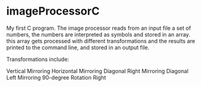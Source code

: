 # imageProcessorC

My first C program. The image processor reads from an input file a set of numbers, the numbers are interpreted as symbols and stored in an array. this array gets processed with different transformations and the results are printed to the command line, and stored in an output file.

Transformations include:

Vertical Mirroring
Horizontal Mirroring
Diagonal Right Mirroring
Diagonal Left Mirroring
90-degree Rotation Right
